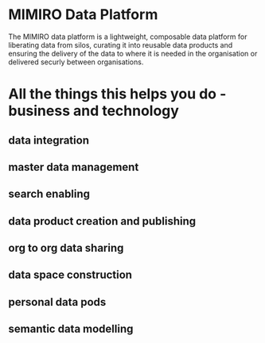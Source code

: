 # MIMIRO Data Platform

The MIMIRO data platform is a lightweight, composable data platform for liberating data from silos, curating it into reusable data products and ensuring the delivery of the data to where it is needed in the organisation or delivered securly between organisations. 

# All the things this helps you do - business and technology

## data integration

## master data management

## search enabling

## data product creation and publishing

## org to org data sharing

## data space construction

## personal data pods

## semantic data modelling 